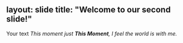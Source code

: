layout: slide
title: "Welcome to our second slide!"
---
Your text
_This moment just **This Moment**, I feel the world is with me._
